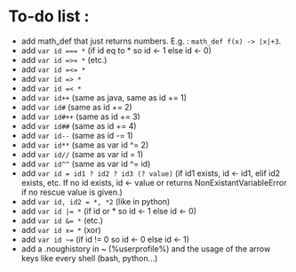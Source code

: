 # To-do list :
* add math_def that just returns numbers. E.g. : `math_def f(x) -> |x|+3`.
* add `var id === *` (if id eq to * so id <- 1 else id <- 0)
* add `var id =>= *` (etc.)
* add `var id =<= *`
* add `var id => *`
* add `var id =< *`
* add `var id++` (same as java, same as id += 1)
* add `var id#`  (same as id += 2)
* add `var id#++` (same as id += 3)
* add `var id##` (same as id += 4)
* add `var id--` (same as id -= 1)
* add `var id**` (same as var id ^= 2)
* add `var id//` (same as var id = 1)
* add `var id^^` (same as var id ^= id)
* add `var id = id1 ? id2 ? id3 (? value)`
  (if id1 exists, id <- id1, elif id2 exists, etc. If no id exists, id <- value or returns NonExistantVariableError if no rescue value is given.)
* add `var id, id2 = *, *2` (like in python)
* add `var id |= *` (if id or * so id <- 1 else id <- 0)
* add `var id &= *` (etc.)
* add `var id x= *` (xor)
* add `var id ~=` (if id != 0 so id <- 0 else id <- 1)
* add a .noughistory in ~ (%userprofile%) and the usage of the arrow keys like every shell (bash, python...)
